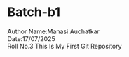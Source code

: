 # Batch-b1
Author Name:Manasi Auchatkar <br>
Date:17/07/2025 <br>
Roll No.3
This Is My First Git Repository